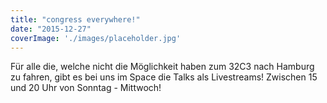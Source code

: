 ```yaml
---
title: "congress everywhere!"
date: "2015-12-27"
coverImage: './images/placeholder.jpg'
---
```


Für alle die, welche nicht die Möglichkeit haben zum 32C3 nach Hamburg zu fahren, gibt es bei uns im Space die Talks als Livestreams! Zwischen 15 und 20 Uhr von Sonntag - Mittwoch!
